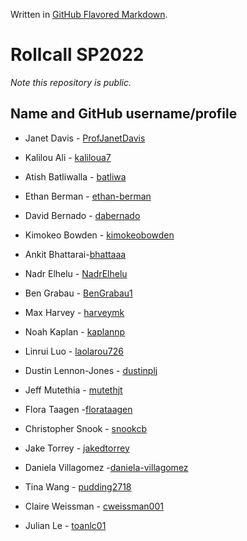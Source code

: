 Written in [GitHub Flavored Markdown](https://help.github.com/articles/github-flavored-markdown).

Rollcall SP2022
===============

_Note this repository is public._

Name and GitHub username/profile
--------------------------------
* Janet Davis - [ProfJanetDavis](https://github.com/ProfJanetDavis)

* Kalilou Ali - [kaliloua7](https://github.com/kaliloua7)
* Atish Batliwalla - [batliwa](https://github.com/batliwa)
* Ethan Berman - [ethan-berman](https://github.com/ethan-berman)
* David Bernado - [dabernado](https://github.com/dabernado)
* Kimokeo Bowden - [kimokeobowden](https://https://github.com/kimokeobowden)
* Ankit Bhattarai-[bhattaaa](https://github.com/bhattaaa)
* Nadr Elhelu - [NadrElhelu](https://github.com/NadrElhelu)
* Ben Grabau - [BenGrabau1](https://github.com/BenGrabau1)
* Max Harvey - [harveymk](https://github.com/harveymk)
* Noah Kaplan - [kaplannp](https://github.com/kaplannp)
* Linrui Luo - [laolarou726](https://github.com/laolarou726)
* Dustin Lennon-Jones - [dustinplj](https://github.com/dustinplj)
* Jeff Mutethia - [mutethjt](https://github.com/mutethjt)
* Flora Taagen -[florataagen](https://gitub.com/florataagen)
* Christopher Snook - [snookcb](https://github.com/snookcb)
* Jake Torrey - [jakedtorrey](https://github.com/jakedtorrey)
* Daniela Villagomez -[daniela-villagomez](https://github.com/dani-villagomez)
* Tina Wang - [pudding2718](https://github.com/pudding2718)
* Claire Weissman - [cweissman001](https://github.com/cweissman001)
* Julian Le - [toanlc01](https://github.com/toanlc01)
